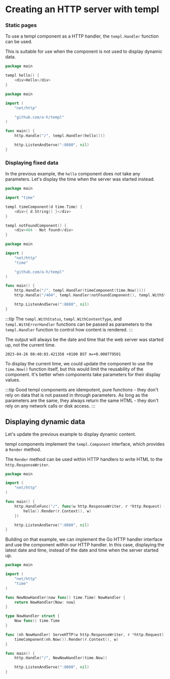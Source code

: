 # Creating an HTTP server with templ

### Static pages

To use a templ component as a HTTP handler, the `templ.Handler` function can be used.

This is suitable for use when the component is not used to display dynamic data.

```go title="components.templ"
package main

templ hello() {
	<div>Hello</div>
}
```

```go title="main.go"
package main

import (
	"net/http"

	"github.com/a-h/templ"
)

func main() {
	http.Handle("/", templ.Handler(hello()))

	http.ListenAndServe(":8080", nil)
}
```

### Displaying fixed data

In the previous example, the `hello` component does not take any parameters. Let's display the time when the server was started instead.

```go title="components.templ"
package main

import "time"

templ timeComponent(d time.Time) {
	<div>{ d.String() }</div>
}

templ notFoundComponent() {
	<div>404 - Not found</div>
}
```

```go title="main.go"
package main

import (
	"net/http"
	"time"

	"github.com/a-h/templ"
)

func main() {
	http.Handle("/", templ.Handler(timeComponent(time.Now())))
	http.Handle("/404", templ.Handler(notFoundComponent(), templ.WithStatus(http.StatusNotFound)))

	http.ListenAndServe(":8080", nil)
}
```

:::tip
The `templ.WithStatus`, `templ.WithContentType`, and `templ.WithErrorHandler` functions can be passed as parameters to the `templ.Handler` function to control how content is rendered.
:::

The output will always be the date and time that the web server was started up, not the current time.

```
2023-04-26 08:40:03.421358 +0100 BST m=+0.000779501
```

To display the current time, we could update the component to use the `time.Now()` function itself, but this would limit the reusability of the component. It's better when components take parameters for their display values.

:::tip
Good templ components are idempotent, pure functions - they don't rely on data that is not passed in through parameters. As long as the parameters are the same, they always return the same HTML - they don't rely on any network calls or disk access.
:::

## Displaying dynamic data

Let's update the previous example to display dynamic content.

templ components implement the `templ.Component` interface, which provides a `Render` method.

The `Render` method can be used within HTTP handlers to write HTML to the `http.ResponseWriter`.

```go title="main.go"
package main

import (
	"net/http"
)

func main() {
	http.HandleFunc("/", func(w http.ResponseWriter, r *http.Request) {
		hello().Render(r.Context(), w)
	})

	http.ListenAndServe(":8080", nil)
}
```

Building on that example, we can implement the Go HTTP handler interface and use the component within our HTTP handler. In this case, displaying the latest date and time, instead of the date and time when the server started up.

```go title="main.go"
package main

import (
	"net/http"
	"time"
)

func NewNowHandler(now func() time.Time) NowHandler {
	return NowHandler{Now: now}
}

type NowHandler struct {
	Now func() time.Time
}

func (nh NowHandler) ServeHTTP(w http.ResponseWriter, r *http.Request) {
	timeComponent(nh.Now()).Render(r.Context(), w)
}

func main() {
	http.Handle("/", NewNowHandler(time.Now))

	http.ListenAndServe(":8080", nil)
}
```
